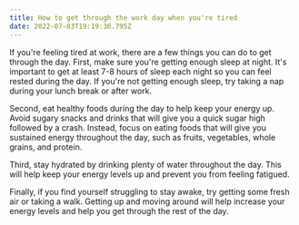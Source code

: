 ```yaml
---
title: How to get through the work day when you're tired
date: 2022-07-03T19:19:36.795Z
---
```


If you're feeling tired at work, there are a few things you can do to get through the day. First, make sure you're getting enough sleep at night. It's important to get at least 7-8 hours of sleep each night so you can feel rested during the day. If you're not getting enough sleep, try taking a nap during your lunch break or after work.

Second, eat healthy foods during the day to help keep your energy up. Avoid sugary snacks and drinks that will give you a quick sugar high followed by a crash. Instead, focus on eating foods that will give you sustained energy throughout the day, such as fruits, vegetables, whole grains, and protein.

Third, stay hydrated by drinking plenty of water throughout the day. This will help keep your energy levels up and prevent you from feeling fatigued.

Finally, if you find yourself struggling to stay awake, try getting some fresh air or taking a walk. Getting up and moving around will help increase your energy levels and help you get through the rest of the day.
